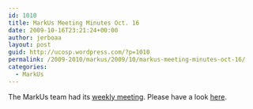 ```yaml
---
id: 1010
title: MarkUs Meeting Minutes Oct. 16
date: 2009-10-16T23:21:24+00:00
author: jerboaa
layout: post
guid: http://ucosp.wordpress.com/?p=1010
permalink: /2009-2010/markus/2009/10/markus-meeting-minutes-oct-16/
categories:
  - MarkUs
---
```

The MarkUs team had its [weekly meeting](http://blog.markusproject.org/?p=599). Please have a look [here](http://blog.markusproject.org/?p=599).
